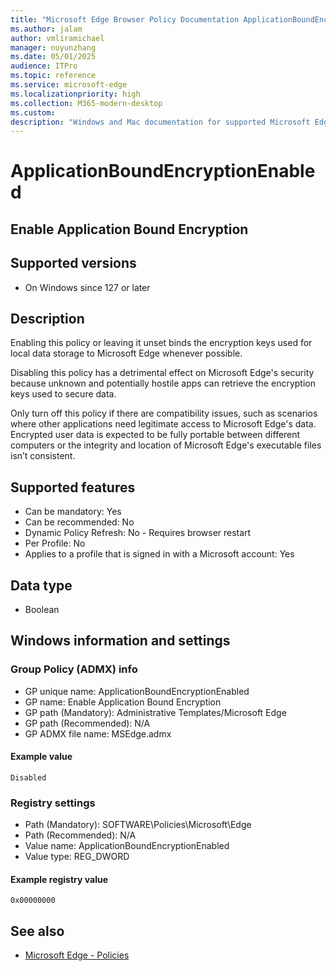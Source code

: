 ```yaml
---
title: "Microsoft Edge Browser Policy Documentation ApplicationBoundEncryptionEnabled"
ms.author: jalam
author: vmliramichael
manager: nuyunzhang
ms.date: 05/01/2025
audience: ITPro
ms.topic: reference
ms.service: microsoft-edge
ms.localizationpriority: high
ms.collection: M365-modern-desktop
ms.custom:
description: "Windows and Mac documentation for supported Microsoft Edge Browser policy: Enable Application Bound Encryption"
---
```


<!--THIS FILE IS AUTOMATICALLY GENERATED. MANUAL CHANGES WILL BE OVERWRITTEN.-->
<!--Please contact the Microsoft Edge Manageability team with any questions.-->

# ApplicationBoundEncryptionEnabled

## Enable Application Bound Encryption


## Supported versions

- On Windows since 127 or later

## Description

Enabling this policy or leaving it unset binds the encryption keys used for local data storage to Microsoft Edge whenever possible.

Disabling this policy has a detrimental effect on Microsoft Edge's security because unknown and potentially hostile apps can retrieve the encryption keys used to secure data.

Only turn off this policy if there are compatibility issues, such as scenarios where other applications need legitimate access to Microsoft Edge's data. Encrypted user data is expected to be fully portable between different computers or the integrity and location of Microsoft Edge's executable files isn’t consistent.

## Supported features

- Can be mandatory: Yes
- Can be recommended: No
- Dynamic Policy Refresh: No - Requires browser restart
- Per Profile: No
- Applies to a profile that is signed in with a Microsoft account: Yes

## Data type

- Boolean

## Windows information and settings

### Group Policy (ADMX) info

- GP unique name: ApplicationBoundEncryptionEnabled
- GP name: Enable Application Bound Encryption
- GP path (Mandatory): Administrative Templates/Microsoft Edge
- GP path (Recommended): N/A
- GP ADMX file name: MSEdge.admx

#### Example value

```
Disabled
```

### Registry settings

- Path (Mandatory): SOFTWARE\Policies\Microsoft\Edge
- Path (Recommended): N/A
- Value name: ApplicationBoundEncryptionEnabled
- Value type: REG_DWORD

#### Example registry value

```
0x00000000
```


## See also
- [Microsoft Edge - Policies](../microsoft-edge-policies.md)
